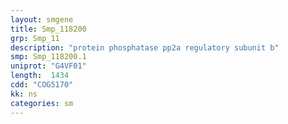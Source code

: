 ```yaml
---
layout: smgene
title: Smp_118200
grp: Smp_11
description: "protein phosphatase pp2a regulatory subunit b"
smp: Smp_118200.1
uniprot: "G4VF01"
length:  1434
cdd: "COG5170"
kk: ns
categories: sm
---
```

